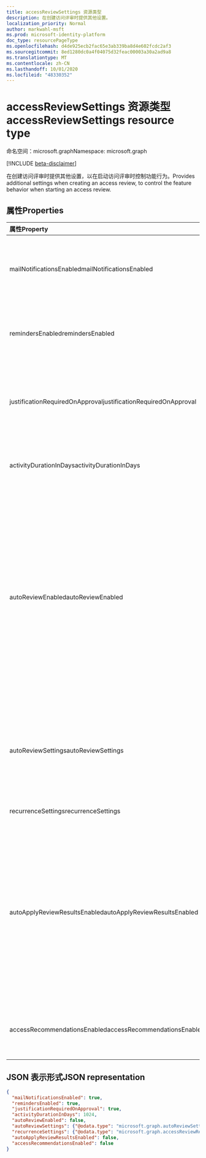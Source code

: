 ```yaml
---
title: accessReviewSettings 资源类型
description: 在创建访问评审时提供其他设置。
localization_priority: Normal
author: markwahl-msft
ms.prod: microsoft-identity-platform
doc_type: resourcePageType
ms.openlocfilehash: d4de925ecb2fac65e3ab339ba8d4e602fcdc2af3
ms.sourcegitcommit: 8ed1280dc0a4f04075d32feac00003a30a2ad9a8
ms.translationtype: MT
ms.contentlocale: zh-CN
ms.lasthandoff: 10/01/2020
ms.locfileid: "48330352"
---
```

# <a name="accessreviewsettings-resource-type"></a><span data-ttu-id="b831b-103">accessReviewSettings 资源类型</span><span class="sxs-lookup"><span data-stu-id="b831b-103">accessReviewSettings resource type</span></span>

<span data-ttu-id="b831b-104">命名空间：microsoft.graph</span><span class="sxs-lookup"><span data-stu-id="b831b-104">Namespace: microsoft.graph</span></span>

[!INCLUDE [beta-disclaimer](../../includes/beta-disclaimer.md)]

<span data-ttu-id="b831b-105">在创建访问评审时提供其他设置，以在启动访问评审时控制功能行为。</span><span class="sxs-lookup"><span data-stu-id="b831b-105">Provides additional settings when creating an access review, to control the feature behavior when starting an access review.</span></span>

## <a name="properties"></a><span data-ttu-id="b831b-106">属性</span><span class="sxs-lookup"><span data-stu-id="b831b-106">Properties</span></span>

| <span data-ttu-id="b831b-107">属性</span><span class="sxs-lookup"><span data-stu-id="b831b-107">Property</span></span> | <span data-ttu-id="b831b-108">类型</span><span class="sxs-lookup"><span data-stu-id="b831b-108">Type</span></span> | <span data-ttu-id="b831b-109">说明</span><span class="sxs-lookup"><span data-stu-id="b831b-109">Description</span></span> |
| :------- | :--- | :---------- |
| <span data-ttu-id="b831b-110">mailNotificationsEnabled</span><span class="sxs-lookup"><span data-stu-id="b831b-110">mailNotificationsEnabled</span></span> | <span data-ttu-id="b831b-111">布尔值</span><span class="sxs-lookup"><span data-stu-id="b831b-111">Boolean</span></span> | <span data-ttu-id="b831b-112">指示是否已启用向审阅者发送邮件和审阅创建者。</span><span class="sxs-lookup"><span data-stu-id="b831b-112">Indicates whether sending mails to reviewers and the review creator is enabled.</span></span> |
| <span data-ttu-id="b831b-113">remindersEnabled</span><span class="sxs-lookup"><span data-stu-id="b831b-113">remindersEnabled</span></span> | <span data-ttu-id="b831b-114">布尔值</span><span class="sxs-lookup"><span data-stu-id="b831b-114">Boolean</span></span> | <span data-ttu-id="b831b-115">指示是否启用了向审阅者发送提醒电子邮件。</span><span class="sxs-lookup"><span data-stu-id="b831b-115">Indicates whether sending reminder emails to reviewers is enabled.</span></span> |
| <span data-ttu-id="b831b-116">justificationRequiredOnApproval</span><span class="sxs-lookup"><span data-stu-id="b831b-116">justificationRequiredOnApproval</span></span> | <span data-ttu-id="b831b-117">布尔值</span><span class="sxs-lookup"><span data-stu-id="b831b-117">Boolean</span></span> | <span data-ttu-id="b831b-118">指示审阅 access 时是否需要审阅者提供理由。</span><span class="sxs-lookup"><span data-stu-id="b831b-118">Indicates whether reviewers are required to provide a justification when reviewing access.</span></span> |
| <span data-ttu-id="b831b-119">activityDurationInDays</span><span class="sxs-lookup"><span data-stu-id="b831b-119">activityDurationInDays</span></span> | <span data-ttu-id="b831b-120">Int64</span><span class="sxs-lookup"><span data-stu-id="b831b-120">Int64</span></span> | <span data-ttu-id="b831b-121">向审阅者显示的用户活动的天数。</span><span class="sxs-lookup"><span data-stu-id="b831b-121">The number of days of user activities to show to reviewers.</span></span> |
| <span data-ttu-id="b831b-122">autoReviewEnabled</span><span class="sxs-lookup"><span data-stu-id="b831b-122">autoReviewEnabled</span></span> | <span data-ttu-id="b831b-123">布尔值</span><span class="sxs-lookup"><span data-stu-id="b831b-123">Boolean</span></span> | <span data-ttu-id="b831b-124">指示是否应在审阅者未提供某个决定时对其进行设置。</span><span class="sxs-lookup"><span data-stu-id="b831b-124">Indicates whether a decision should be set if the reviewer did not supply one.</span></span> <span data-ttu-id="b831b-125">在启用自动应用程序时使用。</span><span class="sxs-lookup"><span data-stu-id="b831b-125">For use when auto-apply is enabled.</span></span> <span data-ttu-id="b831b-126">如果您不希望在审阅者做出明确选择的情况下记录审阅决策，请将其设置为 `false` 。</span><span class="sxs-lookup"><span data-stu-id="b831b-126">If you don't want to have a review decision recorded unless the reviewer makes an explicit choice, set it to `false`.</span></span>|
| <span data-ttu-id="b831b-127">autoReviewSettings</span><span class="sxs-lookup"><span data-stu-id="b831b-127">autoReviewSettings</span></span> | [<span data-ttu-id="b831b-128">autoReviewSettings</span><span class="sxs-lookup"><span data-stu-id="b831b-128">autoReviewSettings</span></span>](autoreviewsettings.md) | <span data-ttu-id="b831b-129">有关功能应如何设置评审决策的详细设置。</span><span class="sxs-lookup"><span data-stu-id="b831b-129">Detailed settings for how the feature should set the review decision.</span></span> <span data-ttu-id="b831b-130">在启用自动应用程序时使用。</span><span class="sxs-lookup"><span data-stu-id="b831b-130">For use when auto-apply is enabled.</span></span> |
| <span data-ttu-id="b831b-131">recurrenceSettings</span><span class="sxs-lookup"><span data-stu-id="b831b-131">recurrenceSettings</span></span> | [<span data-ttu-id="b831b-132">accessReviewRecurrenceSettings</span><span class="sxs-lookup"><span data-stu-id="b831b-132">accessReviewRecurrenceSettings</span></span>](accessreviewrecurrencesettings.md) | <span data-ttu-id="b831b-133">定期的详细设置。</span><span class="sxs-lookup"><span data-stu-id="b831b-133">Detailed settings for recurrence.</span></span> |
| <span data-ttu-id="b831b-134">autoApplyReviewResultsEnabled</span><span class="sxs-lookup"><span data-stu-id="b831b-134">autoApplyReviewResultsEnabled</span></span> | <span data-ttu-id="b831b-135">布尔值</span><span class="sxs-lookup"><span data-stu-id="b831b-135">Boolean</span></span> | <span data-ttu-id="b831b-136">指示是否启用自动更改目标对象访问资源的自动应用功能。</span><span class="sxs-lookup"><span data-stu-id="b831b-136">Indicates whether the auto-apply capability, to automatically change the target object access resource, is enabled.</span></span>  <span data-ttu-id="b831b-137">如果未启用，则用户必须在评审完成后应用访问评审。</span><span class="sxs-lookup"><span data-stu-id="b831b-137">If not enabled, a user must, after the review completes, apply the access review.</span></span> |
| <span data-ttu-id="b831b-138">accessRecommendationsEnabled</span><span class="sxs-lookup"><span data-stu-id="b831b-138">accessRecommendationsEnabled</span></span> | <span data-ttu-id="b831b-139">布尔值</span><span class="sxs-lookup"><span data-stu-id="b831b-139">Boolean</span></span> | <span data-ttu-id="b831b-140">指示是否已启用向审阅者显示建议。</span><span class="sxs-lookup"><span data-stu-id="b831b-140">Indicates whether showing recommendations to reviewers is enabled.</span></span> |

## <a name="json-representation"></a><span data-ttu-id="b831b-141">JSON 表示形式</span><span class="sxs-lookup"><span data-stu-id="b831b-141">JSON representation</span></span>
<!-- {
  "blockType": "resource",
  "@odata.type": "microsoft.graph.accessReviewSettings"
}-->
```json
{
  "mailNotificationsEnabled": true,
  "remindersEnabled": true,  
  "justificationRequiredOnApproval": true,
  "activityDurationInDays": 1024,
  "autoReviewEnabled": false,
  "autoReviewSettings": {"@odata.type": "microsoft.graph.autoReviewSettings"},
  "recurrenceSettings": {"@odata.type": "microsoft.graph.accessReviewRecurrenceSettings"},
  "autoApplyReviewResultsEnabled": false,
  "accessRecommendationsEnabled": false
}
```
<!-- uuid: 8fcb5dbc-d5aa-4681-8e31-b001d5168d79
2015-10-25 14:57:30 UTC -->
<!--
{
  "type": "#page.annotation",
  "description": "accessReviewSettings resource",
  "keywords": "",
  "section": "documentation",
  "tocPath": "",
  "suppressions": []
}
-->
